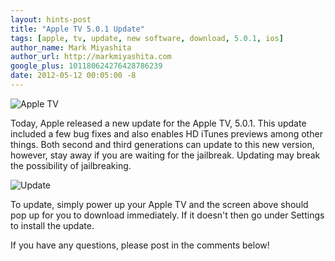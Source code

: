 ```yaml
---
layout: hints-post
title: "Apple TV 5.0.1 Update"
tags: [apple, tv, update, new software, download, 5.0.1, ios]
author_name: Mark Miyashita
author_url: http://markmiyashita.com
google_plus: 101180624276428786239
date: 2012-05-12 00:05:00 -8
---
```


<img class="clear blog-image-full-border" src="{{site.url}}/images/apple_tv.jpg" title="Apple TV">

Today, Apple released a new update for the Apple TV, 5.0.1. This update included a few bug fixes and also enables HD iTunes previews among other things. Both second and third generations can update to this new version, however, stay away if you are waiting for the jailbreak. Updating may break the possibility of jailbreaking.

<img class="clear blog-image-full-border" src="{{site.url}}/images/apple_tv_update.png" title="Update">

To update, simply power up your Apple TV and the screen above should pop up for you to download immediately. If it doesn't then go under Settings to install the update.

If you have any questions, please post in the comments below!